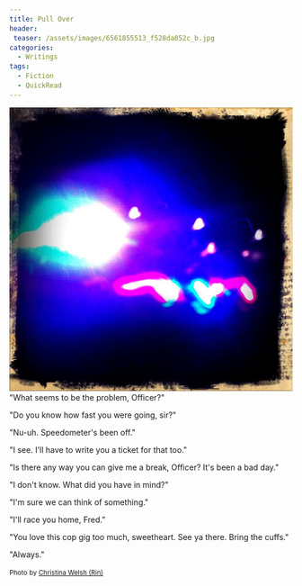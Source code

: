 ```yaml
---
title: Pull Over
header:
 teaser: /assets/images/6561855513_f528da052c_b.jpg
categories:
  - Writings
tags:
  - Fiction
  - QuickRead
---
```

<img src="/assets/images/6561855513_f528da052c_b.jpg">"What seems to be the problem, Officer?"

"Do you know how fast you were going, sir?"

"Nu-uh. Speedometer's been off."

"I see. I'll have to write you a ticket for that too."

"Is there any way you can give me a break, Officer? It's been a bad day."

"I don't know. What did you have in mind?"

"I'm sure we can think of something."

"I'll race you home, Fred."

"You love this cop gig too much, sweetheart. See ya there. Bring the cuffs."

"Always."

<small>Photo by <a href="http://www.flickr.com/photos/31729424@N00/6561855513">Christina Welsh (Rin)</a></small>